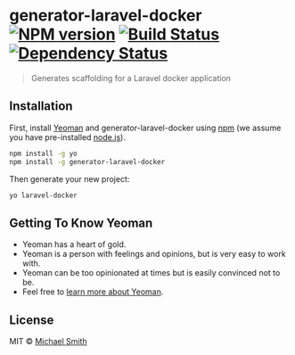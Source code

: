 # generator-laravel-docker [![NPM version][npm-image]][npm-url] [![Build Status][travis-image]][travis-url] [![Dependency Status][daviddm-image]][daviddm-url]
> Generates scaffolding for a Laravel docker application

## Installation

First, install [Yeoman](http://yeoman.io) and generator-laravel-docker using [npm](https://www.npmjs.com/) (we assume you have pre-installed [node.js](https://nodejs.org/)).

```bash
npm install -g yo
npm install -g generator-laravel-docker
```

Then generate your new project:

```bash
yo laravel-docker
```

## Getting To Know Yeoman

 * Yeoman has a heart of gold.
 * Yeoman is a person with feelings and opinions, but is very easy to work with.
 * Yeoman can be too opinionated at times but is easily convinced not to be.
 * Feel free to [learn more about Yeoman](http://yeoman.io/).

## License

MIT © [Michael Smith]()


[npm-image]: https://badge.fury.io/js/generator-laravel-docker.svg
[npm-url]: https://npmjs.org/package/generator-laravel-docker
[travis-image]: https://travis-ci.org/msmith95/generator-laravel-docker.svg?branch=master
[travis-url]: https://travis-ci.org/msmith95/generator-laravel-docker
[daviddm-image]: https://david-dm.org/msmith95/generator-laravel-docker.svg?theme=shields.io
[daviddm-url]: https://david-dm.org/msmith95/generator-laravel-docker

